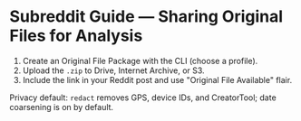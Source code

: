 # Subreddit Guide — Sharing Original Files for Analysis

1) Create an Original File Package with the CLI (choose a profile).
2) Upload the `.zip` to Drive, Internet Archive, or S3.
3) Include the link in your Reddit post and use "Original File Available" flair.

Privacy default: `redact` removes GPS, device IDs, and CreatorTool; date coarsening is on by default.

